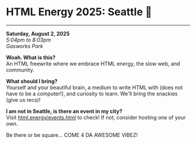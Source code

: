 # HTML Energy 2025: Seattle 🌳
---

**Saturday, August 2, 2025** \
*5:04pm to 8:03pm* \
*Gasworks Park* 

**Woah. What is this?** \
An HTML freewrite where we embrace HTML energy, the slow web, and community. 

**What should I bring?** \
Yourself and your beautiful brain, a medium to write HTML with (does not have to be a computer!), and curiosity to learn. We'll bring the snackies (give us recs)! 

**I am not in Seattle, is there an event in my city?** \
Visit [html.energy/events.html](https://html.energy/html-day/2025/index.html) to check! If not, consider hosting one of your own.


Be there or be square... COME 4 DA AWESOME VIBEZ!

